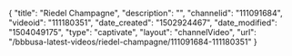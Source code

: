 {
    "title": "Riedel Champagne",
    "description": "",
    "channelid": "111091684",
    "videoid": "111180351",
    "date_created": "1502924467",
    "date_modified": "1504049175",
    "type": "captivate",
    "layout": "channelVideo",
    "url": "\/bbbusa-latest-videos\/riedel-champagne\/111091684-111180351"
}